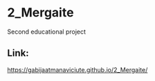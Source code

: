 # 2_Mergaite

Second educational project

##  Link:
https://gabijaatmanaviciute.github.io/2_Mergaite/
